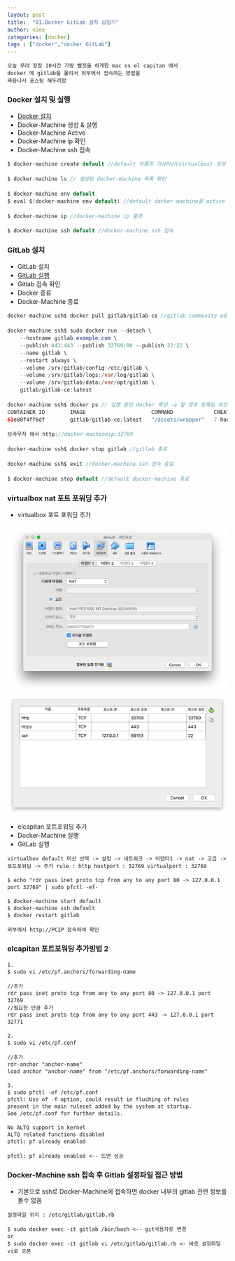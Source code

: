 ```yaml
---
layout: post
title:  "01.Docker GitLab 설치 삽질기"
author: niee
categories: [docker]
tags : ["docker","docker GitLab"]
---
```


```
오늘 무려 장장 10시간 가량 뻘짓을 하게한 mac os el capitan 에서
docker 에 gitlab을 올려서 외부에서 접속하는 방법을
짜증나서 포스팅 해두려함
```

### Docker 설치 및 실행
- [Docker 설치](https://www.docker.com)
- Docker-Machine 생성 & 실행
- Docker-Machine Active
- Docker-Machine ip 확인
- Docker-Machine ssh 접속

```java
$ docker-machine create default //default 이름의 가상머신(virtualbox) 생성 자동생성 됐던거같은데 안돼있다면 생성

$ docker-machine ls // 생성된 docker-machine 목록 확인

$ docker-machine env default
$ eval $(docker-machine env default) //default docker-machine을 active 이 작업을 할 경우 docker-machine 에 ssh 접속을 하지 않아도 docker 명령어 사용 가능

$ docker-machine ip //docker-machine ip 출력

$ docker-machine ssh default //docker-machine ssh 접속
```

### GitLab 설치
- GitLab 설치
- [GitLab 실행](https://docs.gitlab.com/omnibus/docker/)
- Gitlab 접속 확인
- Docker 종료
- Docker-Machine 종료

```java
docker-machine ssh$ docker pull gitlab/gitlab-ce //gitlab community edition 설치

docker-machine ssh$ sudo docker run --detach \
    --hostname gitlab.example.com \
    --publish 443:443 --publish 32769:80 --publish 22:22 \  
    --name gitlab \
    --restart always \
    --volume /srv/gitlab/config:/etc/gitlab \
    --volume /srv/gitlab/logs:/var/log/gitlab \
    --volume /srv/gitlab/data:/var/opt/gitlab \
    gitlab/gitlab-ce:latest

docker-machine ssh$ docker ps // 실행 중인 docker 확인 -a 할 경우 등록된 모든 docker출력
CONTAINER ID        IMAGE                     COMMAND             CREATED             STATUS                    PORTS                                                                  NAMES
63e80f4ff6df        gitlab/gitlab-ce:latest   "/assets/wrapper"   7 hours ago         Up 17 minutes (healthy)   0.0.0.0:32770->22/tcp, 0.0.0.0:32769->80/tcp, 0.0.0.0:32768->443/tcp   gitlab-ce

브라우저 에서 http://docker-machineip:32769

docker-machine ssh$ docker stop gitlab //gitlab 종료

docker-machine ssh$ exit //docker-machine ssh 접속 종료

$ docker-machine stop default //default docker-machine 종료
```

### virtualbox nat 포트 포워딩 추가
- virtualbox 포트 포워딩 추가

![img1](/images/docker/1.png)
![img2](/images/docker/2.png)

- elcapitan 포트포워딩 추가
- Docker-Machine 실행
- GitLab 실행

```
virtualbox default 머신 선택 -> 설정 -> 네트워크 -> 어댑터1 -> nat -> 고급 -> 포트포워딩 -> 추가 rule : http hostport : 32769 virtualport : 32769

$ echo "rdr pass inet proto tcp from any to any port 80 -> 127.0.0.1 port 32769" | sudo pfctl -ef-

$ docker-machine start default
$ docker-machine ssh default
$ docker restart gitlab

외부에서 http://PCIP 접속하여 확인
```

### elcapitan 포트포워딩 추가방법 2
```
1.
$ sudo vi /etc/pf.anchors/forwarding-name

//추가
rdr pass inet proto tcp from any to any port 80 -> 127.0.0.1 port 32769
//필요한 만큼 추가
rdr pass inet proto tcp from any to any port 443 -> 127.0.0.1 port 32771

2.
$ sudo vi /etc/pf.conf

//추가
rdr-anchor "anchor-name"
load anchor "anchor-name" from "/etc/pf.anchors/forwarding-name"

3.
$ sudo pfctl -ef /etc/pf.conf
pfctl: Use of -f option, could result in flushing of rules
present in the main ruleset added by the system at startup.
See /etc/pf.conf for further details.

No ALTQ support in kernel
ALTQ related functions disabled
pfctl: pf already enabled

pfctl: pf already enabled <-- 뜨면 성공
```

### Docker-Machine ssh 접속 후 Gitlab 설정파일 접근 방법
- 기본으로 ssh로 Docker-Machine에 접속하면 docker 내부의 gitlab 관련 정보를 볼수 없음

```
설정파일 위치 : /etc/gitlab/gitlab.rb

$ sudo docker exec -it gitlab /bin/bash <-- git사용자로 변경
or
$ sudo docker exec -it gitlab vi /etc/gitlab/gitlab.rb <- 바로 설정파일 vi로 오픈
```
